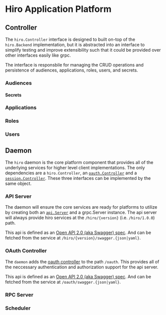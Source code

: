# Hiro Application Platform

## Controller
The `hiro.Controller` interface is designed to built on-top of the `hiro.Backend` implementation, but it is abstracted into an interface to simplify testing and improve extensibility such that it could be provided over other interfaces easily like grpc.

The interface is responsbile for managing the CRUD operations and persistence of audiences, applications, roles, users, and secrets.

### Audiences

#### Secrets
### Applications

### Roles

### Users

## Daemon
The `hiro` daemon is the core platform component that provides all of the underlying services for higher level client implementations. The only dependencies are a `hiro.Controller`, an [`oauth.Controller`](../oauth/README.md) and a [`session.Controller`](../api/session/README.md). These three interfaces can be implemented by the same object.

### API Server
The daemon will ensure the core services are ready for platforms to utilize by creating both an [`api.Server`](../api/README.md#api-server) and a grpc.Server instance. The api server will always provide hiro services at the `/hiro/{version}` (i.e. `/hiro/1.0.0`) path.

This api is defined as an [Open API 2.0 (aka Swagger) spec](../../api/swagger/v1/hiro.swagger.yaml). And can be fetched from the service at `/hiro/{version}/swagger.{json|yaml}`.

### OAuth Controller
The `daemon` adds the [oauth controller](../oauth/README.md) to the path `/oauth`. This provides all of the neccessary authentication and authorization support for the api server. 

This api is defined as an [Open API 2.0 (aka Swagger) spec](../../api/swagger/v1/oauth.swagger.yaml). And can be fetched from the service at `/oauth/swagger.{json|yaml}`.

### RPC Server
### Scheduler
